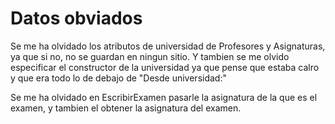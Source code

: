 # Datos obviados

Se me ha olvidado los atributos de universidad de Profesores y Asignaturas, ya que si no, no se guardan en ningun sitio. Y tambien se me olvido especificar el constructor de la universidad ya que pense que estaba calro y que era todo lo de debajo de "Desde universidad:"

Se me ha olvidado en EscribirExamen pasarle la asignatura de la que es el examen, y tambien el obtener la asignatura del examen.